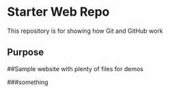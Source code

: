 # Starter Web Repo

This repository is for showing how Git and GitHub work

## Purpose

##Sample website with plenty of files for demos

###something
